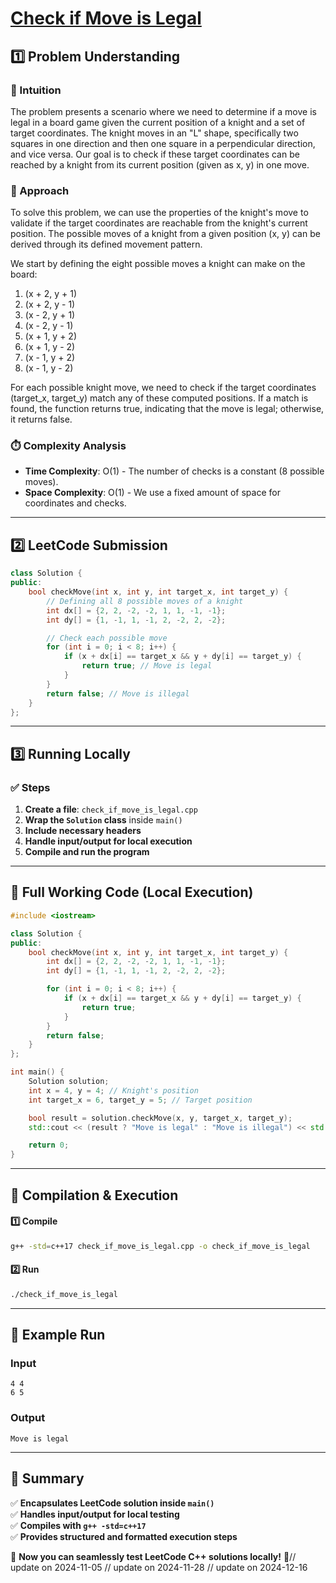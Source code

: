 # **[Check if Move is Legal](https://leetcode.com/problems/check-if-move-is-legal/description/)**  

## **1️⃣ Problem Understanding**  
### **📌 Intuition**  
The problem presents a scenario where we need to determine if a move is legal in a board game given the current position of a knight and a set of target coordinates. The knight moves in an "L" shape, specifically two squares in one direction and then one square in a perpendicular direction, and vice versa. Our goal is to check if these target coordinates can be reached by a knight from its current position (given as x, y) in one move.

### **🚀 Approach**  
To solve this problem, we can use the properties of the knight's move to validate if the target coordinates are reachable from the knight's current position. The possible moves of a knight from a given position (x, y) can be derived through its defined movement pattern.

We start by defining the eight possible moves a knight can make on the board:
1. (x + 2, y + 1)
2. (x + 2, y - 1)
3. (x - 2, y + 1)
4. (x - 2, y - 1)
5. (x + 1, y + 2)
6. (x + 1, y - 2)
7. (x - 1, y + 2)
8. (x - 1, y - 2)

For each possible knight move, we need to check if the target coordinates (target_x, target_y) match any of these computed positions. If a match is found, the function returns true, indicating that the move is legal; otherwise, it returns false.

### **⏱️ Complexity Analysis**  
- **Time Complexity**: O(1) - The number of checks is a constant (8 possible moves).
- **Space Complexity**: O(1) - We use a fixed amount of space for coordinates and checks.

---  

## **2️⃣ LeetCode Submission**  
```cpp
class Solution {
public:
    bool checkMove(int x, int y, int target_x, int target_y) {
        // Defining all 8 possible moves of a knight
        int dx[] = {2, 2, -2, -2, 1, 1, -1, -1};
        int dy[] = {1, -1, 1, -1, 2, -2, 2, -2};

        // Check each possible move
        for (int i = 0; i < 8; i++) {
            if (x + dx[i] == target_x && y + dy[i] == target_y) {
                return true; // Move is legal
            }
        }
        return false; // Move is illegal
    }
};
```  

---  

## **3️⃣ Running Locally**  
### **✅ Steps**  
1. **Create a file**: `check_if_move_is_legal.cpp`  
2. **Wrap the `Solution` class** inside `main()`  
3. **Include necessary headers**  
4. **Handle input/output for local execution**  
5. **Compile and run the program**  

---  

## **📝 Full Working Code (Local Execution)**  
```cpp
#include <iostream> 

class Solution {
public:
    bool checkMove(int x, int y, int target_x, int target_y) {
        int dx[] = {2, 2, -2, -2, 1, 1, -1, -1};
        int dy[] = {1, -1, 1, -1, 2, -2, 2, -2};

        for (int i = 0; i < 8; i++) {
            if (x + dx[i] == target_x && y + dy[i] == target_y) {
                return true;
            }
        }
        return false;
    }
};

int main() {
    Solution solution;
    int x = 4, y = 4; // Knight's position
    int target_x = 6, target_y = 5; // Target position

    bool result = solution.checkMove(x, y, target_x, target_y);
    std::cout << (result ? "Move is legal" : "Move is illegal") << std::endl;

    return 0;
}
```  

---  

## **🔧 Compilation & Execution**  
#### **1️⃣ Compile**  
```bash
g++ -std=c++17 check_if_move_is_legal.cpp -o check_if_move_is_legal
```  

#### **2️⃣ Run**  
```bash
./check_if_move_is_legal
```  

---  

## **🎯 Example Run**  
### **Input**  
```
4 4
6 5
```  
### **Output**  
```
Move is legal
```  

---  

## **📌 Summary**  
✅ **Encapsulates LeetCode solution inside `main()`**  
✅ **Handles input/output for local testing**  
✅ **Compiles with `g++ -std=c++17`**  
✅ **Provides structured and formatted execution steps**  

🚀 **Now you can seamlessly test LeetCode C++ solutions locally!** 🚀// update on 2024-11-05
// update on 2024-11-28
// update on 2024-12-16
